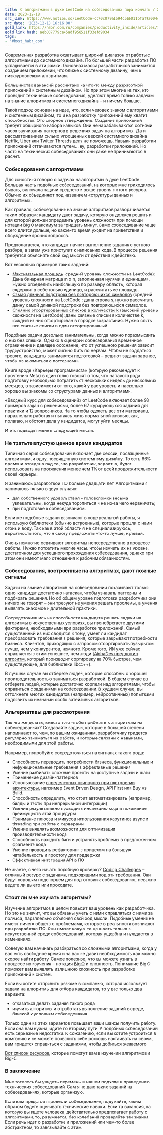 ```yaml
---
title: С алгоритмами в духе LeetCode на собеседованиях пора кончать / Хабр
date: 2023-12-18
src_link: https://www.notion.so/LeetCode-cb70c079a1694c5bb011bfaf9a004c56
src_date: '2023-12-18 16:16:00'
gold_link: https://habr.com/ru/companies/productivity_inside/articles/777566/
gold_link_hash: aeb007779ca45adf958511f33efd9034
tags:
- '#host_habr_com'
---
```


Современная разработка охватывает широкий диапазон от работы с алгоритмами до системного дизайна. По большей части разработка ПО укладывается в эти рамки. Основная масса разработчиков занимается созданием приложений, что ближе с системному дизайну, чем к низкоуровневым алгоритмам.  

  

Большинство вакансий рассчитано на что-то между разработкой приложений и системным дизайном. Но при этом многие из тех, кто проводит технические собеседования, уделяют время только задачам на знание алгоритмов и системного дизайна – и ничему больше.   

  

Такой подход основан на идее, что, если человек знаком с алгоритмами и системным дизайном, то и на разработку приложений ему хватит способностей. Это спорное утверждение. Создание приложений требует обширного набора навыков. Они не нарабатываются сотнями часов заучивания паттернов в решениях задач на алгоритмы. Да и рассматриванием сильно упрощенных версий системного дизайна Netflix, Uber или Twitter Threads делу не поможешь. Навыки разработки приложений оттачиваются путем… ну, разработки приложений. Но часто на технических собеседованиях они даже не принимаются в расчет.  

  

### Собеседования с алгоритмами

  

Для ясности: я говорю о задачах на алгоритмы в духе LeetCode. Большая часть подобных собеседований, на которых мне приходилось бывать, включала задачи среднего и выше уровня с этого ресурса. Обычно их объединяют под названием «структуры данных и алгоритмы».  

  

Как правило, собеседование на знание алгоритмов разворачивается таким образом: кандидату дают задачу, которую он должен решить и для которой должен определить уровень сложности при помощи нотации Big O максимум за тридцать минут. Само собеседование чаще всего длится дольше, но какое-то время уходит на приветствия и обсуждение прочих вопросов.  

  

Предполагается, что кандидат начнет выполнение задания с устного разбора, а затем уже приступит к написанию кода. В процессе решения требуется объяснять свой ход мысли от действия к действию.  

  

Вот несколько примеров таких заданий:  

  

* [Максимальная площадь](https://leetcode.com/problems/maximal-square/) (средний уровень сложности на LeetCode): Дана бинарная матрица m x n, заполненная нулями и единицами. Нужно определить наибольшую по размеру область, которая содержит в себе только единицы, и рассчитать ее площадь.
* [Самая длинная подстрока без повторяющихся символов](https://leetcode.com/problems/longest-substring-without-repeating-characters/) (средний уровень сложности на LeetCode): дана строка s, нужно рассчитать длину самой длинной подстроки без повторяющихся символов.
* [Слияние отсортированных списков в количестве k](https://leetcode.com/problems/merge-k-sorted-lists/) (высокий уровень сложности на LeetCode): даны связные списки в количестве k, каждый из них отсортирован в порядке возрастания. Нужно слить все связные списки в один отсортированный.

  

Подобные задачи довольно занимательны, когда можно поразмыслить о них без спешки. Однако в сценарии собеседования временное ограничение и давящее осознание, что от успешного решения зависит трудоустройство, может сильно бить по нервам. Чтобы не поддаться тревоге, кандидаты занимаются подготовкой – решают задачи заранее, чтобы ознакомиться с паттернами.  

  

Книги вроде «Карьеры программиста» (которую рекомендует к прочтению Meta) в один голос говорят о том, что на такого рода подготовку необходимо потратить от нескольких недель до нескольких месяцев, в зависимости от того, какой у вас уровень и насколько хорошо вы знакомы со структурами данных и алгоритмами.  

  

«Вводный курс для собеседований» от LeetCode включает более 93 примеров задач с решениями, более 67 курирующихся заданий для практики и 12 вопросников. На то чтобы одолеть все эти материалы, параллельно работая и пытаясь жить нормальной жизнью, как, полагаю, и обстоят дела у кандидатов, могут уйти месяцы.  

  

И это подводит меня к следующей мысли.  

  

### Не тратьте впустую ценное время кандидатов

  

Типичная серия собеседований включает две сессии, посвященные алгоритмам, и одну, посвященную системному дизайну. То есть 66% времени отведено под то, что разработчик, вероятно, будет использовать на протяжении менее чем 1% от всей продолжительности своей карьеры.  

  

Я занимаюсь разработкой ПО больше двадцати лет. Алгоритмами я занимаюсь только в двух случаях:  

  

* для собственного удовольствия – головоломки весьма увлекательны, когда некуда торопиться и не из-за чего нервничать;
* при подготовке к собеседованиям.

  

Если же подобные задачи возникают в ходе реальной работы, я использую библиотеки (обычно встроенные), которые прошли с нами огонь и воду. Так как в этой области я не специализируюсь, вероятность того, что я смогу предложить что-то лучше, нулевая.  

  

Очень немногие осваивают алгоритмы непосредственно в процессе работы. Нужно потратить многие часы, чтобы изучить их на уровне, достаточном для успешного прохождения собеседования, однако при этом они имеют мало отношения к рабочим обязанностям.  

  

### Собеседования, построенные на алгоритмах, дают ложные сигналы

  

Задачи на знание алгоритмов на собеседовании показывают только одно: кандидат достаточно натаскан, чтобы узнавать паттерны и подбирать решения. Но об общем уровне подготовки разработчика они ничего не говорят – они требуют не умения решать проблемы, а умения выявлять знакомое и длительной практики.  

  

Сосредоточившись на способности кандидата решать задачи на алгоритмы в искусственных условиях, вы пренебрегаете другими факторами, необходимыми при разработке приложений. Самый существенный из них сводится к тому, умеет ли кандидат преобразовать требования в решения, которые закрывают потребности бизнеса. Клиентов, приходящих с запросом отсортировать пузырьком лучше, чем у конкурентов, немного. Кроме того, ИИ уже сейчас справляется с этим успешнее, чем люди ([AlphaDev предложил алгоритм](https://www.deepmind.com/blog/alphadev-discovers-faster-sorting-algorithms), который производит сортировку на 70% быстрее, чем существующие, для библиотеки libcc++).  

  

В лучшем случае вы отберете людей, которые способны с хорошей производительностью заниматься разработкой. В общем случае вы отберете людей, которые достаточно корпели над алгоритмами, чтобы справиться с заданиями на собеседовании. В худшем случае, вы оттолкнете многих кандидатов (например, нейроотличных) попытками подловить их незнании особо затейливых алгоритмов.   

  

### Альтернативы для рассмотрения

  

Так что же делать, вместо того чтобы прибегать к алгоритмам на собеседованиях? Создавайте задачи, которые в большей степени напоминают то, чем, по вашим ожиданиям, разработчику придется регулярно заниматься на работе, и которые связаны с навыками, необходимыми для этой работы.  

  

Например, попробуйте сосредоточиться на сигналах такого рода:  

  

* Способность переводить потребности бизнеса, функциональные и нефункциональные требования в эффективные решения
* Умение разбивать сложные проекты на доступные задачи и шаги
* Применение дизайн-паттернов
* Использование [определенных принципов при построении архитектуры](https://blog.devdetails.com/p/architecture-principles-streamline), например Event Driven Design, API First или Buy vs. Build.
* Способность определить, что стоит автоматизировать (например, билды и тесты при непрерывной интеграции)
* Умение результативно проводить инспекцию кода и понимание преимуществ этой процедуры
* Понимание плюсов и минусов использования корутинов async и threading при работе с серверами
* Умение выявлять возможности для оптимизации производительности кода
* Способность находить баги и устранять проблемы в предложенном фрагменте кода
* Умение проводить рефакторинг с прицелом на большую читабельность и простоту для поддержки
* Эффективная интеграция API в ПО

  

Не знаете, с чего начать подобную проверку? [Coding Challenges](https://codingchallenges.fyi/) – отличный ресурс с задачами, подходящими под эти требования. Они будут хорошим подспорьем для подготовки к собеседованию, неважно ведете ли вы его или проходите.  

  

### Стоит ли мне изучать алгоритмы?

  

Изучение алгоритмов в целом повысит ваш уровень как разработчика. Но это не значит, что вы обязаны уметь с ними справляться с ними за полчаса, параллельно объясняя свой ход мысли. Подобные умения не имеют ничего общего с проблемами, которые в реальности возникают при разработке ПО. Они имеют какую-то ценность только в искусственной среде собеседований, которая ущербна и нуждается в изменениях.  

  

Советую вам начинать разбираться со сложными алгоритмами, когда у вас есть свободное время и на вас не давит необходимость как можно скорее найти работу. Самое полезное, что вы можете узнать в процессе их изучения – нотация [Big O](https://www.bigocheatsheet.com/) и сложность. Понимание Big O поможет вам выявлять излишнюю сложность при разработке приложений и систем.  

  

Если вы хотите отправить резюме в компанию, которая использует задачи на алгоритмы для отбора кандидатов, то у вас только два варианта:  

  

* отказаться делать задания такого рода
* изучить алгоритмы и отработать выполнение заданий в среде, близкой к условиям собеседования

  

Только один из этих вариантов повышает ваши шансы получить работу. Если она вам нужна, идите по второму пути. У подобных собеседований есть серьезные недостатки. К сожалению, если вы хотите устроиться в компанию и не можете позволить себе роскошь настаивать на своем, вам придется справиться с заданиями, чтобы добиться желаемого.  

  

[Вот список ресурсов](https://github.com/dev-details/resources/blob/main/algorithms.md), которые помогут вам в изучении алгоритмов и Big-O.  

  

### В заключение

  

Мне хотелось бы увидеть перемены в нашем подходе к проведению технических собеседований. Сам я не даю таких заданий на собеседованиях, которые организую.  

  

Если вам предстоит провести собеседование, подумайте, каким образом будете оценивать технические навыки. Если та вакансия, на которую вы ищете человека, действительно предполагает работу с алгоритмами, то, разумеется, без колебаний проверяйте эти знания. Если речь идет о разработке и приложений или чем-то более абстрактном, то завязывайте с этим.